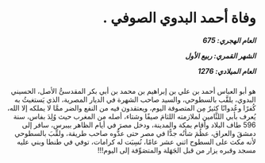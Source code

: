 <h1 dir="rtl">وفاة أحمد البدوي الصوفي .</h1>

<h5 dir="rtl">العام الهجري:  675

الشهر القمري: ربيع الأول

العام الميلادي: 1276</h5>

<p dir="rtl">هو أبو العباس أحمد بن علي بن إبراهيم بن محمد بن أبي بكر المقدسىُّ الأصل، الحسيني البدوي، يلقَّب بالسطوحي، والسيد صاحب الشهرة في الديار المصرية، الذي يَستغيثُ به كُفرًا وعُدوانًا كثيرٌ مِن المتصوفة اليوم، ويعتقدون فيه من النفع والضر ممَّا لا يملكه إلا الله، يُعرف بأبي اللثَّامين لملازمته اللثامَ صيفًا وشتاء، أصله من المغرب حيث وُلِدَ بفاس، سنة 596 طاف البلاد وأقام بمكة والمدينة، ودخل مصرَ في أيام الظاهر بيبرس، سافر إلى دمشقَ والعراق، عظُمَ شأنُه جدًّا في مصر حتى عدُّوه صاحب طريقة، ولقِّبَ بالسطوحي لأنه مكث على السطوح اثني عشر عامًا، نُسِبَت له كرامات، توفي في طنطا وبني عليه مسجد وقبره يزار من قبل الجَهَلة والمتصَوِّفة إلى اليوم!!!</p></br>
